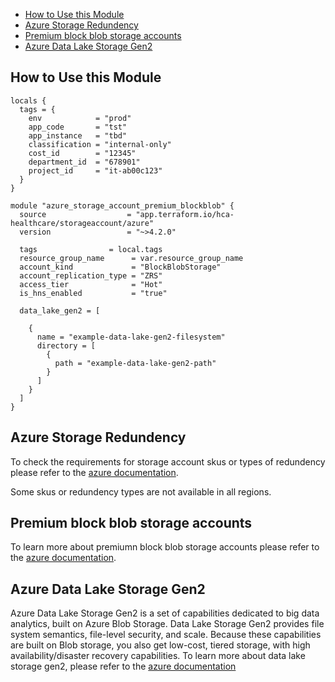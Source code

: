 - [How to Use this Module](#how-to-use-this-module)
- [Azure Storage Redundency](#azure-storage-redundency)
- [Premium block blob storage accounts](#premium-block-blob-storage-accounts)
- [Azure Data Lake Storage Gen2](#azure-data-lake-storage-gen2)

## How to Use this Module

```hcl
locals {
  tags = {
    env            = "prod"
    app_code       = "tst"
    app_instance   = "tbd"
    classification = "internal-only"
    cost_id        = "12345"
    department_id  = "678901"
    project_id     = "it-ab00c123"
  }
}

module "azure_storage_account_premium_blockblob" {
  source                  = "app.terraform.io/hca-healthcare/storageaccount/azure"
  version                 = "~>4.2.0"
  
  tags                = local.tags
  resource_group_name      = var.resource_group_name
  account_kind             = "BlockBlobStorage"
  account_replication_type = "ZRS"
  access_tier              = "Hot"
  is_hns_enabled           = "true"

  data_lake_gen2 = [

    {
      name = "example-data-lake-gen2-filesystem"
      directory = [
        {
          path = "example-data-lake-gen2-path"
        }
      ]
    }
  ]
}
```

## Azure Storage Redundency

To check the requirements for storage account skus or types of redundency please refer to the [azure documentation](https://learn.microsoft.com/en-us/azure/storage/common/storage-redundancy?toc=%2Fazure%2Fstorage%2Fblobs%2Ftoc.json&bc=%2Fazure%2Fstorage%2Fblobs%2Fbreadcrumb%2Ftoc.json#summary-of-redundancy-options).  

Some skus or redundency types are not available in all regions. 

## Premium block blob storage accounts

To learn more about premiumn block blob storage accounts please refer to the [azure documentation](https://learn.microsoft.com/en-us/azure/storage/blobs/storage-blob-block-blob-premium).

## Azure Data Lake Storage Gen2

Azure Data Lake Storage Gen2 is a set of capabilities dedicated to big data analytics, built on Azure Blob Storage. Data Lake Storage Gen2 provides file system semantics, file-level security, and scale. Because these capabilities are built on Blob storage, you also get low-cost, tiered storage, with high availability/disaster recovery capabilities. To learn more about data lake storage gen2, please refer to the [azure documentation](https://learn.microsoft.com/en-us/azure/storage/blobs/data-lake-storage-introduction)